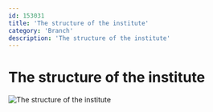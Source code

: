 ```yaml
---
id: 153031
title: 'The structure of the institute'
category: 'Branch'
description: 'The structure of the institute'
---
```


# The structure of the institute

![The structure of the institute](http://admin.uzdsmi-nf.uz/wp-content/uploads/2021/02/photo_2021-02-09_14-07-45.jpg)
